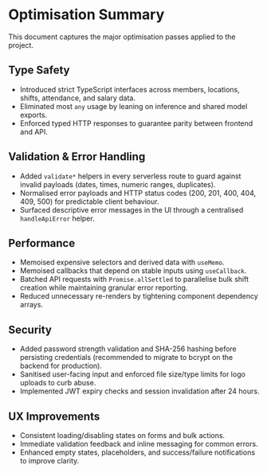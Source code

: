 # Optimisation Summary

This document captures the major optimisation passes applied to the project.

## Type Safety

- Introduced strict TypeScript interfaces across members, locations, shifts,
  attendance, and salary data.
- Eliminated most `any` usage by leaning on inference and shared model exports.
- Enforced typed HTTP responses to guarantee parity between frontend and API.

## Validation & Error Handling

- Added `validate*` helpers in every serverless route to guard against invalid
  payloads (dates, times, numeric ranges, duplicates).
- Normalised error payloads and HTTP status codes (200, 201, 400, 404, 409, 500)
  for predictable client behaviour.
- Surfaced descriptive error messages in the UI through a centralised
  `handleApiError` helper.

## Performance

- Memoised expensive selectors and derived data with `useMemo`.
- Memoised callbacks that depend on stable inputs using `useCallback`.
- Batched API requests with `Promise.allSettled` to parallelise bulk shift
  creation while maintaining granular error reporting.
- Reduced unnecessary re-renders by tightening component dependency arrays.

## Security

- Added password strength validation and SHA-256 hashing before persisting
  credentials (recommended to migrate to bcrypt on the backend for production).
- Sanitised user-facing input and enforced file size/type limits for logo
  uploads to curb abuse.
- Implemented JWT expiry checks and session invalidation after 24 hours.

## UX Improvements

- Consistent loading/disabling states on forms and bulk actions.
- Immediate validation feedback and inline messaging for common errors.
- Enhanced empty states, placeholders, and success/failure notifications to
  improve clarity.

